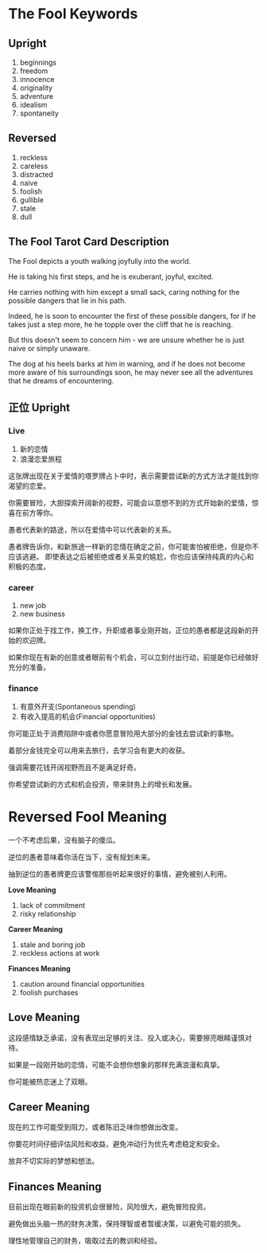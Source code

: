 

# The Fool Keywords

## Upright

1. beginnings
2. freedom
3. innocence
4. originality
5. adventure
6. idealism
7. spontaneity

## Reversed

1. reckless
2. careless 
3. distracted
4. naive
5. foolish
6. gullible
7. stale
8. dull



## The Fool Tarot Card Description

The Fool depicts a youth walking joyfully into the world. 

He is taking his first steps, and he is exuberant, joyful, excited. 

He carries nothing with him except a small sack, caring nothing for the possible dangers that lie in his path.

Indeed, he is soon to encounter the first of these possible dangers, for if he takes just a step more, he he topple over the cliff that he is reaching.

But this doesn't seem to concern him - we are unsure whether he is just naive or simply unaware.

The dog at his heels barks at him in warning, and if he does not become more aware of his surroundings soon, he may never see all the adventures that he dreams of encountering.





## 正位   Upright

### Live

1. 新的恋情
2. 浪漫恋爱旅程



这张牌出现在关于爱情的塔罗牌占卜中时，表示需要尝试新的方式方法才能找到你渴望的恋爱。

你需要冒险，大胆探索开阔新的视野，可能会以意想不到的方式开始新的爱情，惊喜在前方等你。

愚者代表新的路途，所以在爱情中可以代表新的关系。

愚者牌告诉你，和新旅途一样新的恋情在确定之前，你可能害怕被拒绝，但是你不应该逃避。
即使表达之后被拒绝或者关系变的尴尬，你也应该保持纯真的内心和积极的态度。

### career

1. new job
2. new  business

如果你正处于找工作，换工作，升职或者事业刚开始，正位的愚者都是这段新的开始的欢迎牌。

如果你现在有新的创意或者眼前有个机会，可以立刻付出行动，前提是你已经做好充分的准备。



### finance

1. 有意外开支(Spontaneous spending)
2. 有收入提高的机会(Financial opportunities)

你可能正处于消费陷阱中或者你愿意冒险用大部分的金钱去尝试新的事物。

着部分金钱完全可以用来去旅行，去学习会有更大的收获。

强调需要花钱开阔视野而且不是满足好奇。

你希望尝试新的方式和机会投资，带来财务上的增长和发展。



# Reversed Fool Meaning

一个不考虑后果，没有脑子的傻瓜。

逆位的愚者意味着你活在当下，没有规划未来。

抽到逆位的愚者牌更应该警惕那些听起来很好的事情，避免被别人利用。



**Love Meaning**

1. lack of commitment
2. risky relationship

**Career Meaning**

1. stale and boring job
2. reckless actions at work

**Finances Meaning**

1. caution around financial opportunities
2. foolish purchases



## **Love Meaning**

这段感情缺乏承诺，没有表现出足够的关注、投入或决心，需要擦亮眼睛谨慎对待。

如果是一段刚开始的恋情，可能不会想你想象的那样充满浪漫和真挚。

你可能被热恋迷上了双眼。



## Career Meaning

现在的工作可能受到阻力，或者陈旧乏味你想做出改变。

你要花时间仔细评估风险和收益，避免冲动行为优先考虑稳定和安全。

放弃不切实际的梦想和想法。



## Finances Meaning

目前出现在眼前新的投资机会很冒险，风险很大，避免冒险投资。

避免做出头脑一热的财务决策，保持理智或者暂缓决策，以避免可能的损失。

理性地管理自己的财务，吸取过去的教训和经验。



































